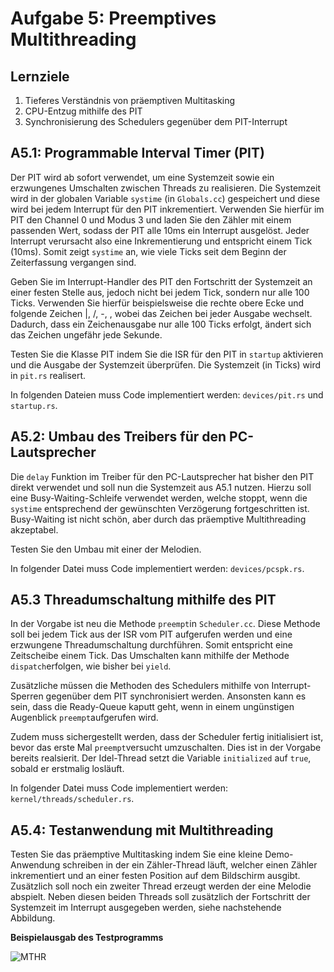 # Aufgabe 5: Preemptives Multithreading

## Lernziele
1. Tieferes Verständnis von präemptiven Multitasking
2. CPU-Entzug mithilfe des PIT
3. Synchronisierung des Schedulers gegenüber dem PIT-Interrupt


## A5.1: Programmable Interval Timer (PIT)
Der PIT wird ab sofort verwendet, um eine Systemzeit sowie ein erzwungenes Umschalten zwischen Threads zu realisieren. Die Systemzeit wird in der globalen Variable `systime` (in `Globals.cc`) gespeichert und diese wird bei jedem Interrupt für den PIT inkrementiert. Verwenden Sie hierfür im PIT den Channel 0 und Modus 3 und laden Sie den Zähler mit einem passenden Wert, sodass der PIT alle 10ms ein Interrupt ausgelöst. Jeder Interrupt verursacht also eine Inkrementierung und entspricht einem Tick (10ms). Somit zeigt `systime` an, wie viele Ticks seit dem Beginn der Zeiterfassung
vergangen sind. 

Geben Sie im Interrupt-Handler des PIT den Fortschritt der Systemzeit an einer festen Stelle aus, jedoch nicht bei jedem Tick, sondern nur alle 100 Ticks. Verwenden Sie hierfür beispielsweise die rechte obere Ecke und folgende Zeichen |, /, -, \, wobei das Zeichen bei jeder Ausgabe wechselt. Dadurch, dass ein Zeichenausgabe nur alle 100 Ticks erfolgt, ändert sich das Zeichen ungefähr jede Sekunde. 

Testen Sie die Klasse PIT indem Sie die ISR für den PIT in `startup` aktivieren und die Ausgabe der Systemzeit überprüfen. Die Systemzeit (in Ticks) wird in `pit.rs` realisert. 

In folgenden Dateien muss Code implementiert werden: `devices/pit.rs` und `startup.rs`.

## A5.2: Umbau des Treibers für den PC-Lautsprecher
Die `delay` Funktion im Treiber für den PC-Lautsprecher hat bisher den PIT direkt verwendet und soll nun die Systemzeit aus A5.1 nutzen. Hierzu soll eine Busy-Waiting-Schleife verwendet werden, welche stoppt, wenn die `systime` entsprechend der gewünschten Verzögerung fortgeschritten ist. Busy-Waiting ist nicht schön, aber durch das präemptive Multithreading akzeptabel. 

Testen Sie den Umbau mit einer der Melodien.

In folgender Datei muss Code implementiert werden: `devices/pcspk.rs`.


## A5.3 Threadumschaltung mithilfe des PIT
In der Vorgabe ist neu die Methode `preempt`in `Scheduler.cc`. Diese Methode soll bei jedem Tick aus der ISR vom PIT aufgerufen werden und eine erzwungene Threadumschaltung durchführen. Somit entspricht eine Zeitscheibe einem Tick. Das Umschalten kann mithilfe der Methode `dispatch`erfolgen, wie bisher bei `yield`. 

Zusätzliche müssen die Methoden des Schedulers mithilfe von Interrupt-Sperren gegenüber dem PIT synchronisiert werden. Ansonsten kann es sein, dass die Ready-Queue kaputt geht, wenn in einem ungünstigen Augenblick `preempt`aufgerufen wird.

Zudem muss sichergestellt werden, dass der Scheduler fertig initialisiert ist, bevor das erste Mal `preempt`versucht umzuschalten. Dies ist in der Vorgabe bereits realsierit. Der Idel-Thread setzt die Variable `initialized` auf `true`, sobald er erstmalig losläuft.

In folgender Datei muss Code implementiert werden: `kernel/threads/scheduler.rs`.


## A5.4: Testanwendung mit Multithreading
Testen Sie das präemptive Multitasking indem Sie eine kleine Demo-Anwendung schreiben in der ein Zähler-Thread läuft, welcher einen Zähler inkrementiert und an einer festen Position auf dem Bildschirm ausgibt. Zusätzlich soll noch ein zweiter Thread erzeugt werden der eine Melodie abspielt. Neben diesen beiden Threads soll zusätzlich der Fortschritt der Systemzeit im Interrupt ausgegeben werden, siehe nachstehende Abbildung.


**Beispielausgab des Testprogramms**

![MTHR](https://github.com/mschoett/hhuTOSr/blob/aufgabe-5/img/mthr.jpg)
